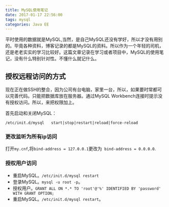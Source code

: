 ```yaml
---
title: MySQL使用笔记
date: 2017-01-17 22:56:00
tags: mysql
categories: Java EE
---
```


平时使用的数据就是MySQL,当然，是自己MySQL还没有学好，所以才没有用别的。毕竟各种资料，博客记录的都是MySQL的资料。所以作为一个年轻的司机，还是老老实实的学习比较好。这篇文章记录在学习或者项目中，MySQL的使用笔记，没有什么特别针对性。不懂什么就记什么。<!--more-->

## 授权远程访问的方式

现在正在做SSH的整合，因为公司有台电脑，家里一台，所以，如果要时常都可以完善代码。只能把数据库放在服务器。通过MySQL Workbench连接时提示没有授权访问。所以，来把权限加上。

首先启动和关闭MySQL：

```shel
/etc/init.d/mysql   start|stop|restart|reload|force-reload
```

###  更改监听为所有ip访问

打开`my.cnf`,将`bind-address = 127.0.0.1`更改为` bind-address = 0.0.0.0`.

### 授权用户访问

- 重启MySQL。`/etc/init.d/mysql restart`
- 登录MySQL。`mysql -u root -p`。
- 授权用户。`GRANT ALL ON *.* TO 'root'@'%' IDENTIFIED BY 'password' WITH GRANT OPTION;`
- 重启MySQL。`/etc/init.d/mysql restart`。

